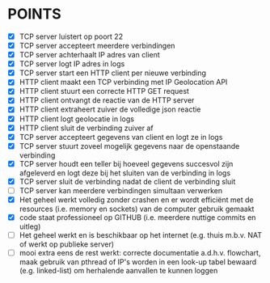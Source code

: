 # POINTS
- [x] TCP server luistert op poort 22
- [x] TCP server accepteert meerdere verbindingen
- [x] TCP server achterhaalt IP adres van client
- [x] TCP server logt IP adres in logs
- [x] TCP server start een HTTP client per nieuwe verbinding
- [x] HTTP client maakt een TCP verbinding met IP Geolocation API
- [x] HTTP client stuurt een correcte HTTP GET request
- [x] HTTP client ontvangt de reactie van de HTTP server
- [x] HTTP client extraheert zuiver de volledige json reactie
- [x] HTTP client logt geolocatie in logs
- [x] HTTP client sluit de verbinding zuiver af
- [x] TCP server accepteert gegevens van client en logt ze in logs
- [x] TCP server stuurt zoveel mogelijk gegevens naar de openstaande verbinding
- [x] TCP server houdt een teller bij hoeveel gegevens succesvol zijn afgeleverd en logt deze bij het sluiten van de verbinding in logs
- [x] TCP server sluit de verbinding nadat de client de verbinding sluit
- [ ] TCP server kan meerdere verbindingen simultaan verwerken
- [x] Het geheel werkt volledig zonder crashen en er wordt efficiënt met de resources (i.e. memory en sockets) van de computer gebruik gemaakt
- [x] code staat professioneel op GITHUB (i.e. meerdere nuttige commits en uitleg)
- [ ] Het geheel werkt en is beschikbaar op het internet (e.g. thuis m.b.v. NAT of werkt op publieke server)
- [ ] mooi extra eens de rest werkt: correcte documentatie a.d.h.v. flowchart, maak gebruik van pthread of IP's worden in een look-up tabel bewaard (e.g. linked-list) om herhalende aanvallen te kunnen loggen
